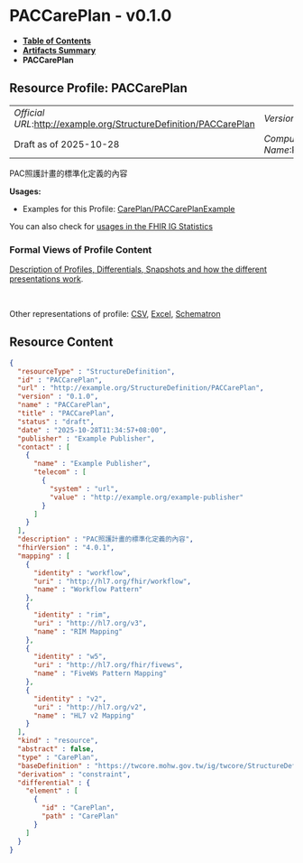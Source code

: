 # PACCarePlan - v0.1.0

* [**Table of Contents**](toc.md)
* [**Artifacts Summary**](artifacts.md)
* **PACCarePlan**

## Resource Profile: PACCarePlan 

| | |
| :--- | :--- |
| *Official URL*:http://example.org/StructureDefinition/PACCarePlan | *Version*:0.1.0 |
| Draft as of 2025-10-28 | *Computable Name*:PACCarePlan |

 
PAC照護計畫的標準化定義的內容 

**Usages:**

* Examples for this Profile: [CarePlan/PACCarePlanExample](CarePlan-PACCarePlanExample.md)

You can also check for [usages in the FHIR IG Statistics](https://packages2.fhir.org/xig/fhir.example|current/StructureDefinition/PACCarePlan)

### Formal Views of Profile Content

 [Description of Profiles, Differentials, Snapshots and how the different presentations work](http://build.fhir.org/ig/FHIR/ig-guidance/readingIgs.html#structure-definitions). 

 

Other representations of profile: [CSV](StructureDefinition-PACCarePlan.csv), [Excel](StructureDefinition-PACCarePlan.xlsx), [Schematron](StructureDefinition-PACCarePlan.sch) 



## Resource Content

```json
{
  "resourceType" : "StructureDefinition",
  "id" : "PACCarePlan",
  "url" : "http://example.org/StructureDefinition/PACCarePlan",
  "version" : "0.1.0",
  "name" : "PACCarePlan",
  "title" : "PACCarePlan",
  "status" : "draft",
  "date" : "2025-10-28T11:34:57+08:00",
  "publisher" : "Example Publisher",
  "contact" : [
    {
      "name" : "Example Publisher",
      "telecom" : [
        {
          "system" : "url",
          "value" : "http://example.org/example-publisher"
        }
      ]
    }
  ],
  "description" : "PAC照護計畫的標準化定義的內容",
  "fhirVersion" : "4.0.1",
  "mapping" : [
    {
      "identity" : "workflow",
      "uri" : "http://hl7.org/fhir/workflow",
      "name" : "Workflow Pattern"
    },
    {
      "identity" : "rim",
      "uri" : "http://hl7.org/v3",
      "name" : "RIM Mapping"
    },
    {
      "identity" : "w5",
      "uri" : "http://hl7.org/fhir/fivews",
      "name" : "FiveWs Pattern Mapping"
    },
    {
      "identity" : "v2",
      "uri" : "http://hl7.org/v2",
      "name" : "HL7 v2 Mapping"
    }
  ],
  "kind" : "resource",
  "abstract" : false,
  "type" : "CarePlan",
  "baseDefinition" : "https://twcore.mohw.gov.tw/ig/twcore/StructureDefinition/CarePlan-twcore",
  "derivation" : "constraint",
  "differential" : {
    "element" : [
      {
        "id" : "CarePlan",
        "path" : "CarePlan"
      }
    ]
  }
}

```
